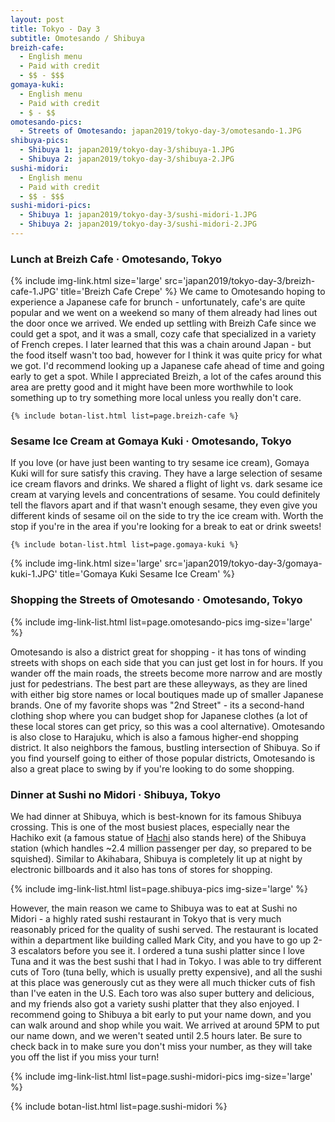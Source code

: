 ```yaml
---
layout: post
title: Tokyo - Day 3
subtitle: Omotesando / Shibuya
breizh-cafe:
  - English menu
  - Paid with credit
  - $$ - $$$
gomaya-kuki:
  - English menu
  - Paid with credit
  - $ - $$
omotesando-pics:
  - Streets of Omotesando: japan2019/tokyo-day-3/omotesando-1.JPG
shibuya-pics:
  - Shibuya 1: japan2019/tokyo-day-3/shibuya-1.JPG
  - Shibuya 2: japan2019/tokyo-day-3/shibuya-2.JPG
sushi-midori:
  - English menu
  - Paid with credit
  - $$ - $$$
sushi-midori-pics:
  - Shibuya 1: japan2019/tokyo-day-3/sushi-midori-1.JPG
  - Shibuya 2: japan2019/tokyo-day-3/sushi-midori-2.JPG
---
```


### Lunch at Breizh Cafe · Omotesando, Tokyo

<columns>
  <twocolumn class="left">
    {% include img-link.html size='large' src='japan2019/tokyo-day-3/breizh-cafe-1.JPG' title='Breizh Cafe Crepe' %}
  </twocolumn>
  <twocolumn class="right">
    We came to Omotesando hoping to experience a Japanese cafe for brunch - unfortunately, cafe's are quite popular and we went on a weekend so many of them already had lines out the door once we arrived. We ended up settling with Breizh Cafe since we could get a spot, and it was a small, cozy cafe that specialized in a variety of French crepes. I later learned that this was a chain around Japan - but the food itself wasn't too bad, however for I think it was quite pricy for what we got. I'd recommend looking up a Japanese cafe ahead of time and going early to get a spot. While I appreciated Breizh, a lot of the cafes around this area are pretty good and it might have been more worthwhile to look something up to try something more local unless you really don't care.

    {% include botan-list.html list=page.breizh-cafe %}
  </twocolumn>
</columns>

### Sesame Ice Cream at Gomaya Kuki · Omotesando, Tokyo

<columns>
  <twocolumn class="left">
    If you love (or have just been wanting to try sesame ice cream), Gomaya Kuki will for sure satisfy this craving. They have a large selection of sesame ice cream flavors and drinks. We shared a flight of light vs. dark sesame ice cream at varying levels and concentrations of sesame. You could definitely tell the flavors apart and if that wasn't enough sesame, they even give you different kinds of sesame oil on the side to try the ice cream with. Worth the stop if you're in the area if you're looking for a break to eat or drink sweets!

    {% include botan-list.html list=page.gomaya-kuki %}
  </twocolumn>
  <twocolumn class="right">
    {% include img-link.html size='large' src='japan2019/tokyo-day-3/gomaya-kuki-1.JPG' title='Gomaya Kuki Sesame Ice Cream' %}
  </twocolumn>
</columns>

### Shopping the Streets of Omotesando · Omotesando, Tokyo

{% include img-link-list.html list=page.omotesando-pics img-size='large' %}

Omotesando is also a district great for shopping - it has tons of winding streets with shops on each side that you can just get lost in for hours. If you wander off the main roads, the streets become more narrow and are mostly just for pedestrians. The best part are these alleyways, as they are lined with either big store names or local boutiques made up of smaller Japanese brands. One of my favorite shops was "2nd Street" - its a second-hand clothing shop where you can budget shop for Japanese clothes (a lot of these local stores can get pricy, so this was a cool alternative). Omotesando is also close to Harajuku, which is also a famous higher-end shopping district. It also neighbors the famous, bustling intersection of Shibuya. So if you find yourself going to either of those popular districts, Omotesando is also a great place to swing by if you're looking to do some shopping.

### Dinner at Sushi no Midori · Shibuya, Tokyo

We had dinner at Shibuya, which is best-known for its famous Shibuya crossing. This is one of the most busiest places, especially near the Hachiko exit (a famous statue of <a href="https://en.wikipedia.org/wiki/Hachik%C5%8D">Hachi</a> also stands here) of the Shibuya station (which handles ~2.4 million passenger per day, so prepared to be squished). Similar to Akihabara, Shibuya is completely lit up at night by electronic billboards and it also has tons of stores for shopping.

{% include img-link-list.html list=page.shibuya-pics img-size='large' %}

However, the main reason we came to Shibuya was to eat at Sushi no Midori - a highly rated sushi restaurant in Tokyo that is very much reasonably priced for the quality of sushi served. The restaurant is located within a department like building called Mark City, and you have to go up 2-3 escalators before you see it. I ordered a tuna sushi platter since I love Tuna and it was the best sushi that I had in Tokyo. I was able to try different cuts of Toro (tuna belly, which is usually pretty expensive), and all the sushi at this place was generously cut as they were all much thicker cuts of fish than I've eaten in the U.S. Each toro was also super buttery and delicious, and my friends also got a variety sushi platter that they also enjoyed. I recommend going to Shibuya a bit early to put your name down, and you can walk around and shop while you wait. We arrived at around 5PM to put our name down, and we weren't seated until 2.5 hours later. Be sure to check back in to make sure you don't miss your number, as they will take you off the list if you miss your turn!

{% include img-link-list.html list=page.sushi-midori-pics img-size='large' %}

{% include botan-list.html list=page.sushi-midori %}

